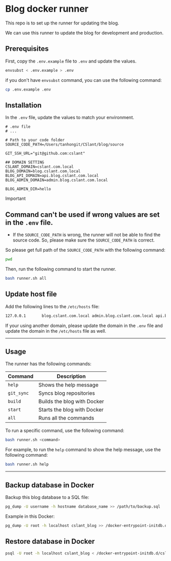 # Blog docker runner

This repo is to set up the runner for updating the blog.

We can use this runner to update the blog for development and production.

## Prerequisites

First, copy the `.env.example` file to `.env` and update the values.

```bash
envsubst < .env.example > .env
```

if you don't have `envsubst` command, you can use the following command:

```bash
cp .env.example .env
```

## Installation

In the `.env` file, update the values to match your environment.

```dotenv
# .env file
# ...

# Path to your code folder
SOURCE_CODE_PATH=/Users/tanhongit/CSlant/blog/source

GIT_SSH_URL="git@github.com:cslant"

## DOMAIN SETTING
CSLANT_DOMAIN=cslant.com.local
BLOG_DOMAIN=blog.cslant.com.local
BLOG_API_DOMAIN=api.blog.cslant.com.local
BLOG_ADMIN_DOMAIN=admin.blog.cslant.com.local

BLOG_ADMIN_DIR=hello
```

> [!IMPORTANT]
> ## Command can't be used if wrong values are set in the `.env` file.
> 
> * If the `SOURCE_CODE_PATH` is wrong, the runner will not be able to find the source code. So, please make sure the `SOURCE_CODE_PATH` is correct.
>
> So please get full path of the `SOURCE_CODE_PATH` with the following command:
> ```bash
> pwd
> ```

Then, run the following command to start the runner.

```bash
bash runner.sh all
```

## Update host file

Add the following lines to the `/etc/hosts` file:

```bash
127.0.0.1       blog.cslant.com.local admin.blog.cslant.com.local api.blog.csla.com.local
```

If your using another domain, please update the domain in the `.env` file and update the domain in the `/etc/hosts` file as well.

---

## Usage

The runner has the following commands:

| Command     | Description                 |
|-------------|-----------------------------|
| `help`      | Shows the help message      |
| `git_sync`  | Syncs blog repositories     |
| `build`     | Builds the blog with Docker |
| `start`     | Starts the blog with Docker |
| `all`       | Runs all the commands       |

To run a specific command, use the following command:

```bash
bash runner.sh <command>
```

For example, to run the `help` command to show the help message, use the following command:

```bash
bash runner.sh help
```

---

## Backup database in Docker

Backup this blog database to a SQL file:

```bash
pg_dump -U username -h hostname database_name >> /path/to/backup.sql
```

Example in this Docker:

```bash
pg_dump -U root -h localhost cslant_blog >> /docker-entrypoint-initdb.d/cslant_blog.sql
```

## Restore database in Docker

```bash
psql -U root -h localhost cslant_blog < /docker-entrypoint-initdb.d/cslant_blog.sql
```
